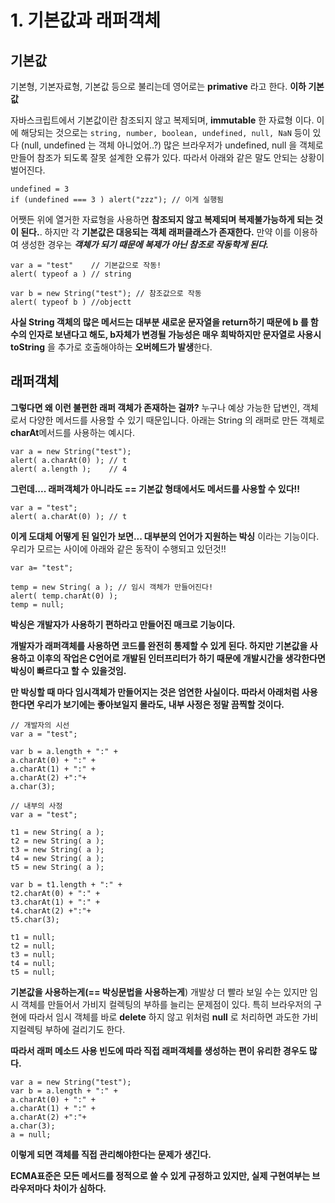 # 1. 기본값과 래퍼객체

## **기본값** 

기본형, 기본자료형, 기본값 등으로 불리는데 영어로는 **primative** 라고 한다. **이하 기본값**

자바스크립트에서 기본값이란 참조되지 않고 복제되며, **immutable** 한 자료형 이다. 이에 해당되는 것으로는 `string, number, boolean, undefined, null, NaN` 등이 있다 \(null, undefined 는 객체 아니었어..?\) 많은 브라우저가 undefined, null 을 객체로 만들어 참조가 되도록 잘못 설계한 오류가 있다. 따라서 아래와 같은 말도 안되는 상황이 벌어진다.

```text
undefined = 3
if (undefined === 3 ) alert("zzz"); // 이게 실행됨
```

어쨋든 위에 열거한 자료형을 사용하면 **참조되지 않고 복제되며 복제불가능하게 되는 것이 된다.**. 하지만 각 **기본값은 대응되는 객체 래퍼클래스가 존재한다.** 만약 이를 이용하여 생성한 경우는 _**객체가 되기 때문에 복제가 아닌 참조로 작동학게 된다.**_

```text
var a = "test"    // 기본값으로 작동!
alert( typeof a ) // string
​
var b = new String("test"); // 참조값으로 작동
alert( typeof b ) //objectt
```

**사실 String 객체의 많은 메서드는 대부분 새로운 문자열을 return하기 때문에 b 를 함수의 인자로 보낸다고 해도, b자체가 변경될 가능성은 매우 희박하지만 문자열로 사용시 toString** 을 추가로 호출해야하는 **오버헤드가 발생**한다.

## **래퍼객체**

**그렇다면 왜 이런 불편한 래퍼 객체가 존재하는 걸까?** 누구나 예상 가능한 답변인, 객체로서 다양한 메서드를 사용할 수 있기 때문입니다. 아래는 String 의 래퍼로 만든 객체로 **charAt**메서드를 사용하는 예시다.

```text
var a = new String("test");
alert( a.charAt(0) ); // t
alert( a.length );    // 4
```

**그런데.... 래퍼객체가 아니라도 == 기본값 형태에서도 메서드를 사용할 수 있다!!**

```text
var a = "test";
alert( a.charAt(0) ); // t
```

**이게 도대체 어떻게 된 일인가 보면... 대부분의 언어가 지원하는 박싱** 이라는 기능이다. 우리가 모르는 사이에 아래와 같은 동작이 수행되고 있던것!!

```text
var a= "test";
 
temp = new String( a );	// 임시 객체가 만들어진다!
alert( temp.charAt(0) );
temp = null;
```

**박싱은 개발자가 사용하기 편하라고 만들어진 매크로 기능이다.**

**개발자가 래퍼객체를 사용하면 코드를 완전히 통제할 수 있게 된다. 하지만 기본값을 사용하고 이후의 작업은 C언어로 개발된 인터프리터가 하기 때문에 개발시간을 생각한다면 박싱이 빠르다고 할 수 있을것임.**

**만 박싱할 때 마다 임시객체가 만들어지는 것은 엄연한 사실이다. 따라서 아래처럼 사용한다면 우리가 보기에는 좋아보일지 몰라도, 내부 사정은 정말 끔찍할 것이다.**

```text
// 개발자의 시선
var a = "test";
 
var b = a.length + ":" +
a.charAt(0) + ":" +
a.charAt(1) + ":" +
a.charAt(2) +":"+
a.char(3);

// 내부의 사정
var a = "test";
 
t1 = new String( a );
t2 = new String( a );
t3 = new String( a );
t4 = new String( a );
t5 = new String( a );
 
var b = t1.length + ":" +
t2.charAt(0) + ":" +
t3.charAt(1) + ":" +
t4.charAt(2) +":"+
t5.char(3);
 
t1 = null;
t2 = null;
t3 = null;
t4 = null;
t5 = null;
```

**기본값을 사용하는게\(== 박싱문법을 사용하는게**\) 개발상 더 빨라 보일 수는 있지만 임시 객체를 만들어서 가비지 컬렉팅의 부하를 늘리는 문제점이 있다. 특히 브라우저의 구현에 따라서 임시 객체를 바로 **delete** 하지 않고 위처럼 **null** 로 처리하면 과도한 가비지컬렉팅 부하에 걸리기도 한다.

**따라서 래퍼 메소드 사용 빈도에 따라 직접 래퍼객체를 생성하는 편이 유리한 경우도 많다.**

```text
var a = new String("test");
var b = a.length + ":" +
a.charAt(0) + ":" +
a.charAt(1) + ":" +
a.charAt(2) +":"+
a.char(3);
a = null;
```

**이렇게 되면 객체를 직접 관리해야한다는 문제가 생긴다.**

**ECMA표준은 모든 메서드를 정적으로 쓸 수 있게 규정하고 있지만, 실제 구현여부는 브라우저마다 차이가 심하다.**

